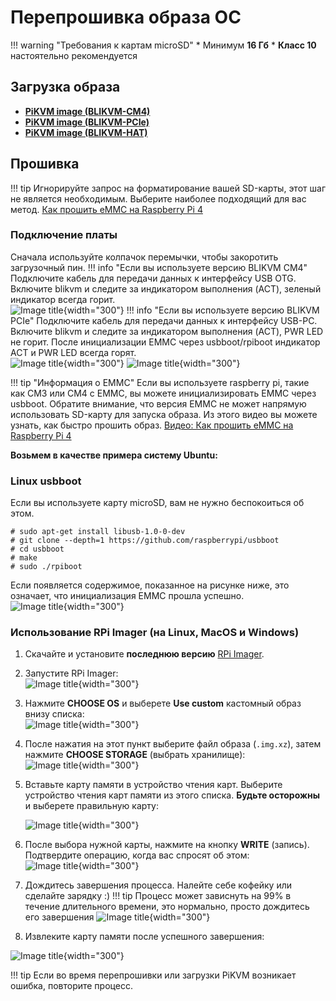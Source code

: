 # Перепрошивка образа ОС

!!! warning "Требования к картам microSD"
    * Минимум **16 Гб**
    * **Класс 10** настоятельно рекомендуется

## Загрузка образа

* **[PiKVM image (BLIKVM-CM4)](https://drive.google.com/file/d/1EauTgw3TKsVGRtxka3BcU2O-DRcNZgbE/view?usp=sharing)**
* **[PiKVM image (BLIKVM-PCIe)](https://drive.google.com/file/d/1EauTgw3TKsVGRtxka3BcU2O-DRcNZgbE/view?usp=sharing)**
* **[PiKVM image (BLIKVM-HAT)](https://drive.google.com/file/d/1bsronRZoaimy8MLIMhAAoKvtStGXub2O/view?usp=sharing)**

## Прошивка

!!! tip
    Игнорируйте запрос на форматирование вашей SD-карты, этот шаг не является необходимым. Выберите наиболее подходящий для вас метод.
    [Как прошить eMMC на Raspberry Pi 4](https://www.youtube.com/watch?v=jp_mF1RknU4)

### Подключение платы
Сначала используйте колпачок перемычки, чтобы закоротить загрузочный пин.
!!! info "Если вы используете версию BLIKVM CM4"
    Подключите кабель для передачи данных к интерфейсу USB OTG. Включите blikvm и следите за индикатором выполнения (ACT), зеленый индикатор всегда горит.  
    ![Image title](assets/images/flash_os/flash_led-300x300.png){width="300"}
!!! info "Если вы используете версию BLIKVM PCIe"
    Подключите кабель для передачи данных к интерфейсу USB-PC. Включите blikvm и следите за индикатором выполнения (ACT), PWR LED не горит. 
    После инициализации EMMC через usbboot/rpiboot индикатор ACT и PWR LED всегда горят.  
    ![Image title](assets/images/flash_os/pcie-flash-boot.jpg){width="300"}
    ![Image title](assets/images/flash_os/pcie_flash_after_rpiboot.jpg){width="300"}
    
!!! tip "Информация о EMMC"
    Если вы используете raspberry pi, такие как CM3 или CM4 с EMMC, вы можете инициализировать EMMC через usbboot. Обратите внимание, что версия EMMC не может напрямую использовать SD-карту для запуска образа. Из этого видео вы можете узнать, как быстро прошить образ. [Видео: Как прошить eMMC на Raspberry Pi 4](https://www.youtube.com/watch?v=jp_mF1RknU4)

**Возьмем в качестве примера систему Ubuntu:**
###  Linux usbboot
Если вы используете карту microSD, вам не нужно беспокоиться об этом.
```
# sudo apt-get install libusb-1.0-0-dev  
# git clone --depth=1 https://github.com/raspberrypi/usbboot
# cd usbboot
# make
# sudo ./rpiboot
```
Если появляется содержимое, показанное на рисунке ниже, это означает, что инициализация EMMC прошла успешно.  
![Image title](assets/images/flash_os/flash_rpiboot.png){width="300"}

### Использование RPi Imager (на Linux, MacOS и Windows)

1. Скачайте и установите **последнюю версию** [RPi Imager](https://github.com/raspberrypi/rpi-imager/releases).

2. Запустите RPi Imager:  
![Image title](assets/images/flash_os/flash_rpi.png){width="300"}

3. Нажмите **CHOOSE OS** и выберете **Use custom** кастомный образ внизу списка:  
![Image title](assets/images/flash_os/flash_choose_os.png){width="300"}

4. После нажатия на этот пункт выберите файл образа (`.img.xz`), затем нажмите **CHOOSE STORAGE** (выбрать хранилище):  
![Image title](assets/images/flash_os/flash_img.png){width="300"}

5. Вставьте карту памяти в устройство чтения карт. Выберите устройство чтения карт памяти из этого списка. **Будьте осторожны** и выберете правильную карту:   

    ![Image title](assets/images/flash_os/flash_storage.png){width="300"}

6. После выбора нужной карты, нажмите на кнопку **WRITE** (запись). Подтвердите операцию, когда вас спросят об этом:  
![Image title](assets/images/flash_os/flash_write.png){width="300"} 

7. Дождитесь завершения процесса. Налейте себе кофейку или сделайте зарядку :) 
!!! tip
    Процесс может зависнуть на 99% в течение длительного времени, это нормально, просто дождитесь его завершения
![Image title](assets/images/flash_os/flash_wait_process.png){width="300"}

8. Извлеките карту памяти после успешного завершения: 

![Image title](assets/images/flash_os/flash_write_successful.png){width="300"}

!!! tip
    Если во время перепрошивки или загрузки PiKVM возникает ошибка, повторите процесс.
